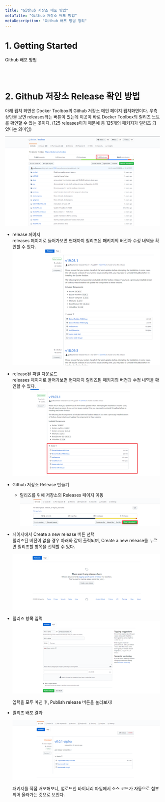 ```yaml
---
title: "Github 저장소 배포 방법"
metaTitle: "Github 저장소 배포 방법"
metaDescription: "Github 배포 방법 정리"
---
```


# 1. Getting Started
Github 배포 방법

<br/>
<br/>

# 2. Github 저장소 Release 확인 방법
아래 캡처 화면은 Docker Toolbox의 Github 저장소 메인 페이지 캡처화면이다. 우측 상단을 보면 releases라는 버튼이 있는데 이곳이 바로 Docker Toolbox의 릴리즈 노트를 확인할 수 있는 곳이다. (125 releases이기 때문에 총 125개의 패키지가 릴리즈 되었다는 의미임)

![ex_screenshot](./assets//docker_toolbox_hub_main.png)   

- release 페이지  
  releases 페이지로 들어가보면 현재까지 릴리즈된 패키지의 버전과 수정 내역을 확인할 수 있다.
  ![ex_screenshot](./assets//docker_toolbox_release.png)   

- release된 파일 다운로드   
  releases 페이지로 들어가보면 현재까지 릴리즈된 패키지의 버전과 수정 내역을 확인할 수 있다.
  ![ex_screenshot](./assets//docker_toolbox_release_download.png)   

- Github 저장소 Release 만들기
  - 릴리즈를 위해 저장소의 Releases 페이지 이동   
  ![ex_screenshot](./assets//github_release_page.png)   

- 페이지에서 Create a new release 버튼 선택   
  릴리즈된 버전이 없을 경우 아래와 같이 출력되며, Create a new release를 누르면 릴리즈할 항목을 선택할 수 있다.   

  ![ex_screenshot](./assets//github_release_button.png)   

- 릴리즈 항목 입력   
  ![ex_screenshot](./assets//github_release_information.png)   

  입력을 모두 마친 후, Publish release 버튼을 눌러보자!   

- 릴리즈 배포 결과   

  ![ex_screenshot](./assets//github_release_result.png)   

  패키지를 직접 배포해보니, 업로드한 바이너리 파일에서 소스 코드가 자동으로 첨부되어 올라가는 것으로 보인다. 